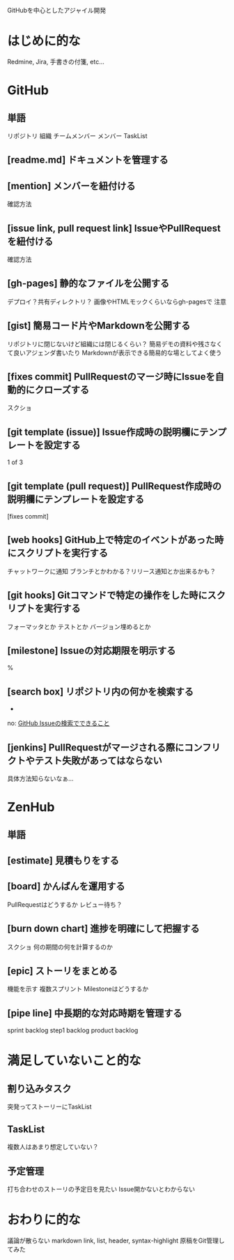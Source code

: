 GitHubを中心としたアジャイル開発

# はじめに的な
Redmine, Jira, 手書きの付箋, etc...

# GitHub
## 単語
リポジトリ
組織
チームメンバー
メンバー
TaskList

## [readme.md] ドキュメントを管理する

## [mention] メンバーを紐付ける
確認方法

## [issue link, pull request link] IssueやPullRequestを紐付ける
確認方法

## [gh-pages] 静的なファイルを公開する
デプロイ？共有ディレクトリ？
画像やHTMLモックくらいならgh-pagesで
注意

## [gist] 簡易コード片やMarkdownを公開する
リポジトリに閉じないけど組織には閉じるくらい？
簡易デモの資料や残さなくて良いアジェンダ書いたり
Markdownが表示できる簡易的な場としてよく使う

## [fixes commit] PullRequestのマージ時にIssueを自動的にクローズする
スクショ

## [git template (issue)] Issue作成時の説明欄にテンプレートを設定する
1 of 3

## [git template (pull request)] PullRequest作成時の説明欄にテンプレートを設定する
[fixes commit]

## [web hooks] GitHub上で特定のイベントがあった時にスクリプトを実行する
チャットワークに通知
ブランチとかわかる？リリース通知とか出来るかも？

## [git hooks] Gitコマンドで特定の操作をした時にスクリプトを実行する
フォーマッタとか
テストとか
バージョン埋めるとか

## [milestone] Issueの対応期限を明示する
%

## [search box] リポジトリ内の何かを検索する
-
no: 
[GitHub Issueの検索でできること](http://qiita.com/shunjikonishi/items/c5024e70b0878817725f)

## [jenkins] PullRequestがマージされる際にコンフリクトやテスト失敗があってはならない
具体方法知らないなぁ...

# ZenHub
## 単語

## [estimate] 見積もりをする

## [board] かんばんを運用する
PullRequestはどうするか
レビュー待ち？

## [burn down chart] 進捗を明確にして把握する
スクショ
何の期間の何を計算するのか

## [epic] ストーリをまとめる
機能を示す
複数スプリント
Milestoneはどうするか

## [pipe line] 中長期的な対応時期を管理する
sprint backlog
step1 backlog
product backlog

# 満足していないこと的な
## 割り込みタスク
突発ってストーリーにTaskList

## TaskList
複数人はあまり想定していない？

## 予定管理
打ち合わせのストーリの予定日を見たい
Issue開かないとわからない

# おわりに的な
議論が散らない
markdown
link, list, header, syntax-highlight
原稿をGit管理してみた
